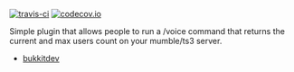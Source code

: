 [![travis-ci](https://travis-ci.org/hintss/voiceconnect.svg?branch=master)](https://travis-ci.org/hintss/voiceconnect) [![codecov.io](https://codecov.io/github/hintss/voiceconnect/coverage.svg?branch=master)](https://codecov.io/github/hintss/voiceconnect?branch=master)

Simple plugin that allows people to run a /voice command that returns the current and max users count on your mumble/ts3 server. 

* [bukkitdev](http://dev.bukkit.org/server-mods/mumbleconnect/)
